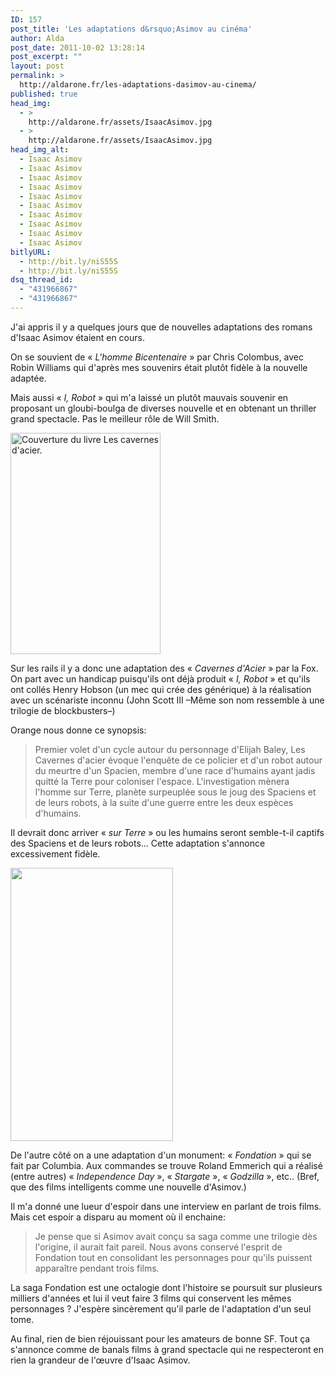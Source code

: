 ```yaml
---
ID: 157
post_title: 'Les adaptations d&rsquo;Asimov au cinéma'
author: Alda
post_date: 2011-10-02 13:28:14
post_excerpt: ""
layout: post
permalink: >
  http://aldarone.fr/les-adaptations-dasimov-au-cinema/
published: true
head_img:
  - >
    http://aldarone.fr/assets/IsaacAsimov.jpg
  - >
    http://aldarone.fr/assets/IsaacAsimov.jpg
head_img_alt:
  - Isaac Asimov
  - Isaac Asimov
  - Isaac Asimov
  - Isaac Asimov
  - Isaac Asimov
  - Isaac Asimov
  - Isaac Asimov
  - Isaac Asimov
  - Isaac Asimov
  - Isaac Asimov
bitlyURL:
  - http://bit.ly/niS55S
  - http://bit.ly/niS55S
dsq_thread_id:
  - "431966867"
  - "431966867"
---
```

J'ai appris il y a quelques jours que de nouvelles adaptations des romans d'Isaac Asimov étaient en cours.

On se souvient de « <em>L'homme Bicentenaire</em> » par Chris Colombus, avec Robin Williams qui d'après mes souvenirs était plutôt fidèle à la nouvelle adaptée.

Mais aussi « <em>I, Robot</em> » qui m'a laissé un plutôt mauvais souvenir en proposant un gloubi-boulga de diverses nouvelle et en obtenant un thriller grand spectacle. Pas le meilleur rôle de Will Smith.

<img src="http://aldarone.fr/wp-content/uploads/2011/10/cavernes_d_acier.jpg" alt="Couverture du livre Les cavernes d&#039;acier." title="cavernes_d_acier" width="240" height="354" class="alignleft size-full wp-image-159" />

Sur les rails il y a donc une adaptation des « <em>Cavernes d'Acier</em> » par la Fox. On part avec un handicap puisqu'ils ont déjà produit « <em>I, Robot</em> » et qu'ils ont collés Henry Hobson (un mec qui crée des générique) à la réalisation avec un scénariste inconnu (John Scott III –Même son nom ressemble à une trilogie de blockbusters–)

Orange nous donne ce synopsis:

<blockquote>Premier volet d'un cycle autour du personnage d'Elijah Baley, Les Cavernes d'acier évoque l'enquête de ce policier et d'un robot autour du meurtre d'un Spacien, membre d'une race d'humains ayant jadis quitté la Terre pour coloniser l'espace. L'investigation mènera l'homme sur Terre, planète surpeuplée sous le joug des Spaciens et de leurs robots, à la suite d'une guerre entre les deux espèces d'humains.</blockquote>

Il devrait donc arriver « <em>sur Terre</em> » ou les humains seront semble-t-il captifs des Spaciens et de leurs robots... Cette adaptation s'annonce excessivement fidèle.

<img src="http://aldarone.fr/assets/Fondation-Asimov-260x437.jpg" alt="" title="Fondation-Asimov" width="260" height="437" class="alignright size-medium wp-image-161" />

De l'autre côté on a une adaptation d'un monument: « <em>Fondation</em> » qui se fait par Columbia. Aux commandes se trouve Roland Emmerich qui a réalisé (entre autres) « <em>Independence Day</em> », « <em>Stargate</em> », « <em>Godzilla</em> », etc.. (Bref, que des films intelligents comme une nouvelle d'Asimov.)

Il m'a donné une lueur d'espoir dans une interview en parlant de trois films. Mais cet espoir a disparu au moment où il enchaine:

<blockquote>Je pense que si Asimov avait conçu sa saga comme une trilogie dès l'origine, il aurait fait pareil. Nous avons conservé l'esprit de Fondation tout en consolidant les personnages pour qu'ils puissent apparaître pendant trois films.</blockquote>

La saga Fondation est une octalogie dont l'histoire se poursuit sur plusieurs milliers d'années et lui il veut faire 3 films qui conservent les mêmes personnages ? J'espère sincèrement qu'il parle de l'adaptation d'un seul tome.

Au final, rien de bien réjouissant pour les amateurs de bonne SF. Tout ça s'annonce comme de banals films à grand spectacle qui ne respecteront en rien la grandeur de l'œuvre d'Isaac Asimov.